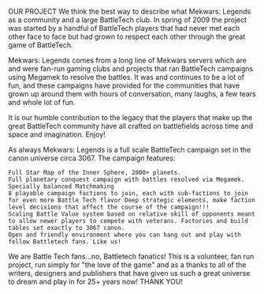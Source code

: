OUR PROJECT
We think the best way to describe what Mekwars: Legends as a community and a large BattleTech club. In spring of 2009 the project was started by a handful of BattleTech players that had never met each other face to face but had grown to respect each other through the great game of BattleTech.

Mekwars: Legends comes from a long line of Mekwars servers which are and were fan-run gaming clubs and projects that ran BattleTech campaigns using Megamek to resolve the battles. It was and continues to be a lot of fun, and these campaigns have provided for the communities that have grown up around them with hours of conversation, many laughs, a few tears and whole lot of fun.

It is our humble contribution to the legacy that the players that make up the great BattleTech community have all crafted on battlefields across time and space and imagination. Enjoy!

As always Mekwars: Legends is a full scale BattleTech campaign set in the canon universe circa 3067. The campaign features:

    Full Star Map of the Inner Sphere, 2000+ planets. 
    Full planetary conquest campaign with battles resolved via Megamek. 
    Specially balanced Matchmaking 
    8 playable campaign factions to join, each with sub-factions to join for even more Battle Tech flavor Deep strategic elements, make faction level decisions that affect the course of the campaign!!! 
    Scaling Battle Value system based on relative skill of opponents meant to allow newer players to compete with veterans. Factories and build tables set exactly to 3067 canon. 
    Open and friendly environment where you can hang out and play with fellow Battletech fans. Like us!


We are Battle Tech fans...no, Battletech fanatics! This is a volunteer, fan run project, run simply for "the love of the game" and as a thanks to all of the writers, designers and publishers that have given us such a great universe to dream and play in for 25+ years now! THANK YOU!
